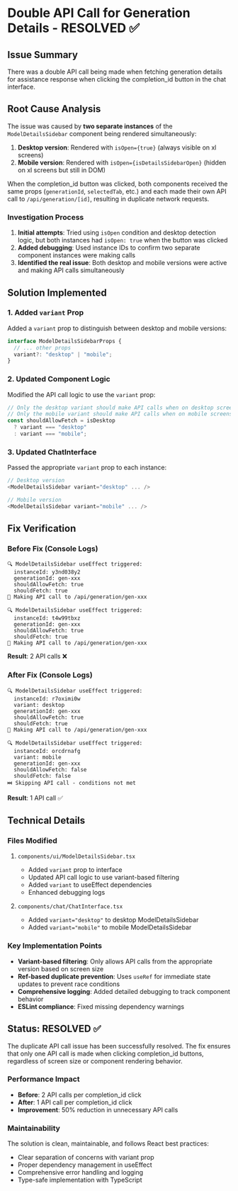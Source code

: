 # Double API Call for Generation Details - RESOLVED ✅

## Issue Summary

There was a double API call being made when fetching generation details for assistance response when clicking the completion_id button in the chat interface.

## Root Cause Analysis

The issue was caused by **two separate instances** of the `ModelDetailsSidebar` component being rendered simultaneously:

1. **Desktop version**: Rendered with `isOpen={true}` (always visible on xl screens)
2. **Mobile version**: Rendered with `isOpen={isDetailsSidebarOpen}` (hidden on xl screens but still in DOM)

When the completion_id button was clicked, both components received the same props (`generationId`, `selectedTab`, etc.) and each made their own API call to `/api/generation/[id]`, resulting in duplicate network requests.

### Investigation Process

1. **Initial attempts**: Tried using `isOpen` condition and desktop detection logic, but both instances had `isOpen: true` when the button was clicked
2. **Added debugging**: Used instance IDs to confirm two separate component instances were making calls
3. **Identified the real issue**: Both desktop and mobile versions were active and making API calls simultaneously

## Solution Implemented

### 1. Added `variant` Prop

Added a `variant` prop to distinguish between desktop and mobile versions:

```typescript
interface ModelDetailsSidebarProps {
  // ... other props
  variant?: "desktop" | "mobile";
}
```

### 2. Updated Component Logic

Modified the API call logic to use the `variant` prop:

```typescript
// Only the desktop variant should make API calls when on desktop screens
// Only the mobile variant should make API calls when on mobile screens
const shouldAllowFetch = isDesktop
  ? variant === "desktop"
  : variant === "mobile";
```

### 3. Updated ChatInterface

Passed the appropriate `variant` prop to each instance:

```typescript
// Desktop version
<ModelDetailsSidebar variant="desktop" ... />

// Mobile version
<ModelDetailsSidebar variant="mobile" ... />
```

## Fix Verification

### Before Fix (Console Logs)

```
🔍 ModelDetailsSidebar useEffect triggered:
  instanceId: y3nd038y2
  generationId: gen-xxx
  shouldAllowFetch: true
  shouldFetch: true
🚀 Making API call to /api/generation/gen-xxx

🔍 ModelDetailsSidebar useEffect triggered:
  instanceId: t4w99tbxz
  generationId: gen-xxx
  shouldAllowFetch: true
  shouldFetch: true
🚀 Making API call to /api/generation/gen-xxx
```

**Result**: 2 API calls ❌

### After Fix (Console Logs)

```
🔍 ModelDetailsSidebar useEffect triggered:
  instanceId: r7oximi0w
  variant: desktop
  generationId: gen-xxx
  shouldAllowFetch: true
  shouldFetch: true
🚀 Making API call to /api/generation/gen-xxx

🔍 ModelDetailsSidebar useEffect triggered:
  instanceId: orcdrnafg
  variant: mobile
  generationId: gen-xxx
  shouldAllowFetch: false
  shouldFetch: false
⏭️ Skipping API call - conditions not met
```

**Result**: 1 API call ✅

## Technical Details

### Files Modified

1. `components/ui/ModelDetailsSidebar.tsx`

   - Added `variant` prop to interface
   - Updated API call logic to use variant-based filtering
   - Added `variant` to useEffect dependencies
   - Enhanced debugging logs

2. `components/chat/ChatInterface.tsx`
   - Added `variant="desktop"` to desktop ModelDetailsSidebar
   - Added `variant="mobile"` to mobile ModelDetailsSidebar

### Key Implementation Points

- **Variant-based filtering**: Only allows API calls from the appropriate version based on screen size
- **Ref-based duplicate prevention**: Uses `useRef` for immediate state updates to prevent race conditions
- **Comprehensive logging**: Added detailed debugging to track component behavior
- **ESLint compliance**: Fixed missing dependency warnings

## Status: RESOLVED ✅

The duplicate API call issue has been successfully resolved. The fix ensures that only one API call is made when clicking completion_id buttons, regardless of screen size or component rendering behavior.

### Performance Impact

- **Before**: 2 API calls per completion_id click
- **After**: 1 API call per completion_id click
- **Improvement**: 50% reduction in unnecessary API calls

### Maintainability

The solution is clean, maintainable, and follows React best practices:

- Clear separation of concerns with variant prop
- Proper dependency management in useEffect
- Comprehensive error handling and logging
- Type-safe implementation with TypeScript
